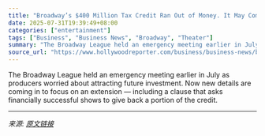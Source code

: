 ```yaml
---
title: "Broadway’s $400 Million Tax Credit Ran Out of Money. It May Come Back, But With an Asterisk"
date: 2025-07-31T19:39:49+08:00
categories: ["entertainment"]
tags: ["Business", "Business News", "Broadway", "Theater"]
summary: "The Broadway League held an emergency meeting earlier in July as producers worried about attracting future investment. Now new details are coming in to focus on an extension — including a clause that "
source_url: "https://www.hollywoodreporter.com/business/business-news/broadway-400-million-tax-credit-1236335086/"
---
```


The Broadway League held an emergency meeting earlier in July as producers worried about attracting future investment. Now new details are coming in to focus on an extension — including a clause that asks financially successful shows to give back a portion of the credit.

---

*来源: [原文链接](https://www.hollywoodreporter.com/business/business-news/broadway-400-million-tax-credit-1236335086/)*
